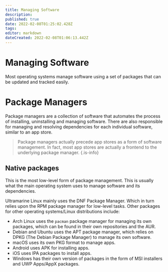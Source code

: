 ```yaml
---
title: Managing Software
description: 
published: true
date: 2022-02-08T01:25:02.428Z
tags: 
editor: markdown
dateCreated: 2022-02-08T01:06:13.442Z
---
```


# Managing Software
Most operating systems manage software using a set of packages that can be updated and tracked easily.


# Package Managers
Package managers are a collection of software that automates the process of installing, uninstalling and managing software. There are also responsible for managing and resolving dependencies for each individual software, similar to an app store.
> Package managers actually precede app stores as a form of software management. In fact, most app stores are actually a frontend to the underlying package manager.
{.is-info}

## Native packages
This is the most low-level form of package management. This is usually what the main operating system uses to manage software and its dependencies.

Ultramarine Linux mainly uses the DNF Package Manager. Which in turn relies upon the RPM package manager for low-level tasks. Other packages for other operating systems/Linux distributions include:
- Arch Linux uses the `pacman` package manager for managing its own packages, which can be found in their own repositories and the AUR.
- Debian and Ubuntu uses the APT package manager, which relies on DPKG (The Debian Package Manager) to manage its own software.
- macOS uses its own PKG format to manage apps.
- Android uses APK for installing apps.
- iOS uses IPA packages to install apps.
- Windows has their own version of packages in the form of MSI installers and UWP Apps/AppX packages.

